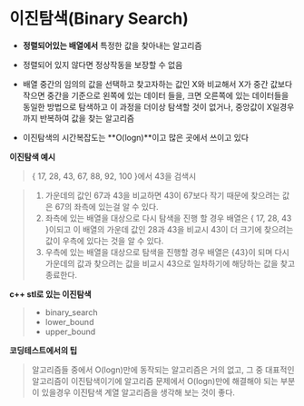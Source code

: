 # 이진탐색(Binary Search)
- **정렬되어있는 배열에서** 특정한 값을 찾아내는 알고리즘

- 정렬되어 있지 않다면 정상작동을 보장할 수 없음

- 배열 중간의 임의의 값을 선택하고 찾고자하는 값인 X와 비교해서 X가 중간 값보다 작으면 중간을 기준으로 왼쪽에 있는 데이터 들을, 크면 오른쪽에 있는 데이터들을 동일한 방법으로 탐색하고 이 과정을 더이상 탐색할 것이 없거나, 중앙값이 X일경우 까지 반복하여 값을 찾는 알고리즘

- 이진탐색의 시간복잡도는 **O(logn)**이고 많은 곳에서 쓰이고 있다


**이진탐색 예시**
> { 17, 28, 43, 67, 88, 92, 100 }에서 43을 검색시

> 1. 가운데의 값인 67과 43을 비교하면 43이 67보다 작기 때문에 찾으려는 값은 67의 좌측에 있는걸 알 수 있다.
> 2. 좌측에 있는 배열을 대상으로 다시 탐색을 진행 할 경우 배열은 { 17, 28, 43 }이되고 이 배열의 가운데 값인 28과 43을 비교시 43이 더 크기에 찾으려는 값이 우측에 있다는 것을 알 수 있다.
> 3. 우측에 있는 배열을 대상으로 탐색을 진행할 경우 배열은 {43}이 되며 다시 가운데의 값과 찾으려는 값을 비교시 43으로 일차하기에 해당하는 값을 찾고 종료한다.


**c++ stl로 있는 이진탐색**
> - binary_search
> - lower_bound
> - upper_bound

**코딩테스트에서의 팁**
> 알고리즘들 중에서 O(logn)만에 동작되는 알고리즘은 거의 없고, 그 중 대표적인 알고리즘이 이진탐색이기에 알고리즘 문제에서 O(logn)만에 해결해야 되는 부분이 있을경우 이진탐색 계열 알고리즘을 생각해 보는 것이 좋다.
